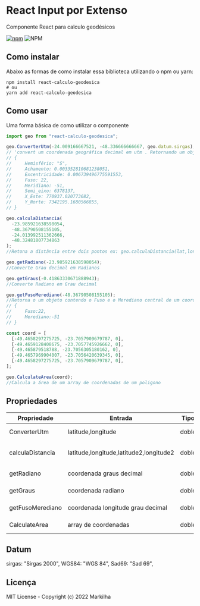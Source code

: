 # React Input por Extenso

Componente React para calculo geodésicos

[![npm](https://img.shields.io/npm/v/react-calculo-geodesica)](https://www.npmjs.com/package/react-calculo-geodesica) ![NPM](https://img.shields.io/npm/l/react-calculo-geodesica)

## Como instalar

Abaixo as formas de como instalar essa biblioteca utilizando o npm ou yarn:

```
npm install react-calculo-geodesica
# ou
yarn add react-calculo-geodesica
```

## Como usar

Uma forma básica de como utilizar o componente

```js
import geo from "react-calculo-geodesica";
```

```js
geo.ConverterUtm(-24.009166667521, -48.336666666667, geo.datum.sirgas);
// 'convert um coordenada geográfica decimal em utm . Retornando um objeto:
// {
//     Hemisfério: "S",
//     Achamento: 0.003352810681238051,
//     Excentricidade: 0.006739496775591553,
//     Fuso: 22,
//     Meridiano: -51,
//     Semi_eixo: 6378137,
//     X_Este: 770937.020773682,
//     Y_Norte: 7342195.1680566855,
// }

geo.calculaDistancia(
  -23.985921638598054,
  -48.36790508155105,
  -24.013992511362666,
  -48.32481807734863
);
//Retona a distância entre dois pontos ex: geo.calculaDistancia(lat,long,lat2,long2);

geo.getRadiano(-23.985921638598054);
//Converte Grau decimal em Radianos

geo.getGraus(-0.41863330671888943);
//Converte Radiano em Grau decimal

geo.getFusoMerediano(-48.36790508155105);
//Retorna o um objeto contendo o Fuso e o Merediano central de um coordenada longitude:
// {
//     Fuso:22,
//     Merediano:-51
// }

const coord = [
  [-49.4658297275725, -23.7057909679787, 0],
  [-49.4659128408675, -23.7057745926662, 0],
  [-49.465879518788, -23.7056305180162, 0],
  [-49.4657969904007, -23.7056420639345, 0],
  [-49.4658297275725, -23.7057909679787, 0],
];

geo.CalculateArea(coord);
//Calcula a área de um array de coordenadas de um poligono
```

## Propriedades

| Propriedade      | Entrada                                 | Tipo  | Descrição                    |
| ---------------- | --------------------------------------- | ----- | ---------------------------- |
| ConverterUtm     | latitude,longitude                      | doble | Retorna um objeto            |
| calculaDistancia | latitude,longitude,latitude2,longitude2 | doble | Retorna distância (double)   |
| getRadiano       | coordenada graus decimal                | doble | Retorna grau radiano(double) |
| getGraus         | coordenada radiano                      | doble | Retorna grau decimal(double) |
| getFusoMerediano | coordenada longitude grau decimal       | doble | Retorna objeto json          |
| CalculateArea    | array de coordenadas                    | doble | Retorna a área (double)      |

## Datum

sirgas: "Sirgas 2000",
WGS84: "WGS 84",
Sad69: "Sad 69",

## Licença

MIT License - Copyright (c) 2022 Markilha
